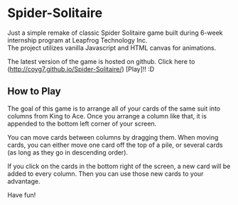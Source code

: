 # Spider-Solitaire

Just a simple remake of classic Spider Solitaire game built during 6-week internship program at Leapfrog Technology Inc.  
The project utilizes vanilla Javascript and HTML canvas for animations.

The latest version of the game is hosted on github. Click here to (http://coyg7.github.io/Spider-Solitaire/) [Play]!! :D 

## How to Play
The goal of this game is to arrange all of your cards of the same suit into columns from King to Ace. Once you arrange a column like that, it is appended to the bottom left corner of your screen. 

You can move cards between columns by dragging them. When moving cards, you can either move one card off the top of a pile, or several cards (as long as they go in descending order).

If you click on the cards in the bottom right of the screen, a new card will be added to every column. Then you can use those new cards to your advantage.

Have fun!


